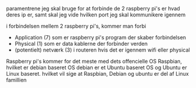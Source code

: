 paramentrene jeg skal bruge for at forbinde de 2 raspberry pi's er hvad deres ip er, samt skal jeg vide hvilken port jeg skal kommunikere
igennem 

i forbindelsen mellem 2 raspberry pi's, kommer man forbi 
- Application (7) som er raspberry pi's program der skaber forbindelsen 
- Physical (1) som er data kablerne der forbinder verden
- (potentielt) netværk (3) i routeren hvis det er igennem wifi eller physical


Raspberry pi's kommer for det meste med dets offencielle OS Raspbian, hvilket er debian baseret OS
debian er et Ubuntu baseret OS og Ubuntu er Linux baseret. 
hvilket vil sige at Raspbian, Debian og ubuntu er del af Linux famillien